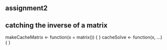 ## assignment2
## catching the inverse of a matrix

makeCacheMatrix <- function(x = matrix()) {
}
cacheSolve <- function(x, ...) {
}
